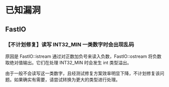 # 已知漏洞

## FastIO

### 【不计划修复】读写 INT32_MIN 一类数字时会出现乱码

原因是 FastIO::istream 通过对正数加负号来读入负数，FastIO::ostream 将负数取绝对值输出。它们在处理 INT32_MIN 时会发生 int 类型溢出。

由于一般不会读写这一类数字，且经测试修复方案效率明显下降，不计划修复该问题。如果确实有需要，请尝试转换为更大的类型进行处理。